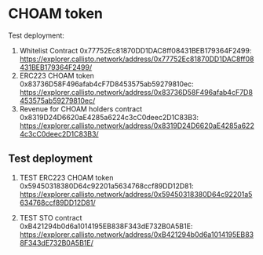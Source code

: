 # CHOAM token

Test deployment:

1. Whitelist Contract 0x77752Ec81870DD1DAC8ff08431BEB179364F2499: https://explorer.callisto.network/address/0x77752Ec81870DD1DAC8ff08431BEB179364F2499/
2. ERC223 CHOAM token 0x83736D58F496afab4cF7D8453575ab59279810ec: https://explorer.callisto.network/address/0x83736D58F496afab4cF7D8453575ab59279810ec/
3. Revenue for CHOAM holders contract 0x8319D24D6620aE4285a6224c3cC0deec2D1C83B3: https://explorer.callisto.network/address/0x8319D24D6620aE4285a6224c3cC0deec2D1C83B3/



## Test deployment

1. TEST ERC223 CHOAM token 0x59450318380D64c92201a5634768ccf89DD12D81: https://explorer.callisto.network/address/0x59450318380D64c92201a5634768ccf89DD12D81/

2. TEST STO contract 0xB421294b0d6a1014195EB838F343dE732B0A5B1E: https://explorer.callisto.network/address/0xB421294b0d6a1014195EB838F343dE732B0A5B1E/
